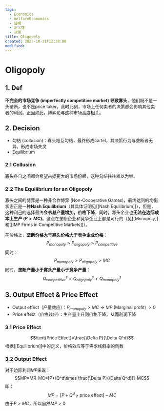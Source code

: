 ```yaml
---
tags:
  - Economics
  - WelfareEconomics
  - 证明
  - 定义性
  - 决策
title: Oligopoly
created: 2025-10-21T12:38:00
modified:
---
```

# Oligopoly

## 1. Def
**不完全的市场竞争 (imperfectly competitive market) 导致寡头**，他们既不是一头垄断，也不是price taker。此时此刻，市场上任何卖者的决策都会影响其他卖者的利润。正因如此，博弈论与这种市场高度相关。

## 2. Decision
- 勾结 (collusion)：寡头相互勾结，最终形成cartel，其决策行为与垄断者无异，形成市场失灵
- Equilibrium

### 2.1 Collusion
寡头各自之间都会希望占据更大的市场份额，这种勾结往往难以为继。

### 2.2 The Equilibrium for an Oligopoly
寡头之间的博弈是一种非合作博弈 (Non-Cooperative Games)，最终达到的均衡状态正是一种**Nash Equilibrium**（其具体证明见[[Nash Equilibrium]]），但是，这种利己的选择最终**会令总产量增加，价格下降**，同时，寡头企业也**无法在边际成本上生产 ($P>MC$)**。这点在垄断企业和竞争企业上都是可行的（见[[Monopoly]]和[[IMP Firms in Competitive Markets]]）。

在价格上，**垄断价格大于寡头价格大于竞争企业价格**：
$$P_{monopoly}>P_{oligopoly}>P_{competitive}$$
同时：
$$P_{monopoly}>P_{oligopoly}>MC$$
同时，**垄断产量小于寡头产量小于竞争产量**：
$$Q^s_{competitive}>Q^s_{oligopoly}>Q^s_{monopoly}$$

## 3. Output Effect & Price Effect
- Output effect（产量效应）：$P_{monopoly}>MC\Rightarrow MP\text{ (Marginal profit) }>0$
- Price effect（价格效应）：生产量上升则价格下降，从而利润下降

### 3.1 Price Effect
$$\text{Price Effect}=\frac{\Delta P}{\Delta Q^d}$$
根据[[Equilibrium]]中的定义，价格效应等于需求线斜率的倒数
### 3.2 Output Effect
对于边际利润$MP$来说：
$$MP=MR-MC=[P+(Q^d\times \frac{\Delta P}{\Delta Q^d})]-MC$$
即：
$$MP=[P+Q^d\times\text{price effect}]-MC$$
由于$P>MC$，所以自然$MP>0$

